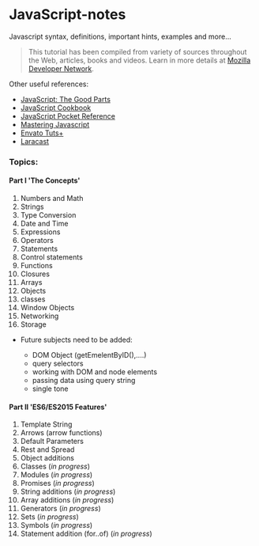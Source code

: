 # JavaScript-notes
Javascript syntax, definitions, important hints, examples and more...

> This tutorial has been compiled from variety of sources throughout the Web, articles, books and videos.
  Learn in more details at [Mozilla Developer Network](https://developer.mozilla.org/en-US/docs/Web/JavaScript).

Other useful references:

* [JavaScript: The Good Parts](http://shop.oreilly.com/product/9780596517748.do)
* [JavaScript Cookbook](http://shop.oreilly.com/product/0636920033455.do)
* [JavaScript Pocket Reference](http://shop.oreilly.com/product/0636920011460.do)
* [Mastering Javascript](https://www.packtpub.com/web-development/mastering-javascript)
* [Envato Tuts+](https://tutsplus.com/tutorials/search?utf8=%E2%9C%93&search%5Bterms%5D=JavaScript&button=)
* [Laracast](https://laracasts.com/)

### Topics:


#### Part I 'The Concepts'

01. Numbers and Math
02. Strings
03. Type Conversion
04. Date and Time
05. Expressions
06. Operators
07. Statements
08. Control statements
09. Functions
10. Closures
11. Arrays
12. Objects
13. classes
14. Window Objects
15. Networking
16. Storage

* Future subjects need to be added:

    * DOM Object (getEmelentByID(),....)
    * query selectors
    * working with DOM and node elements
    * passing data using query string
    * single tone

#### Part II 'ES6/ES2015 Features'

01. Template String
02. Arrows (arrow functions)
03. Default Parameters
04. Rest and Spread
05. Object additions
06. Classes (_in progress_)
07. Modules (_in progress_)
08. Promises (_in progress_)
09. String additions (_in progress_)
10. Array additions (_in progress_)
11. Generators (_in progress_)
12. Sets (_in progress_)
13. Symbols (_in progress_)
14. Statement addition (for..of) (_in progress_)
